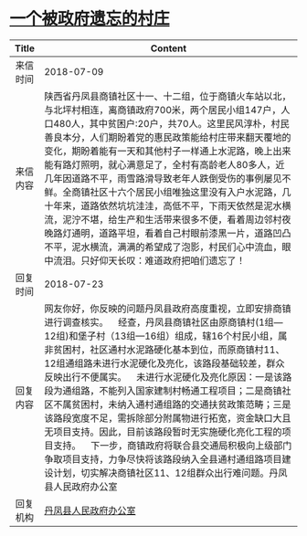 # <a href="http://www.shangluo.gov.cn/zmhd/ldxxxx.jsp?urltype=leadermail.LeaderMailContentUrl&wbtreeid=1112&leadermailid=4809">一个被政府遗忘的村庄</a>
| Title |                                                                                                                                                                                       Content                                                                                                                                                                                        |
|:-----:|--------------------------------------------------------------------------------------------------------------------------------------------------------------------------------------------------------------------------------------------------------------------------------------------------------------------------------------------------------------------------------------|
| 来信时间  | 2018-07-09                                                                                                                                                                                                                                                                                                                                                                           |
| 来信内容  | 陕西省丹凤县商镇社区十一、十二组，位于商镇火车站以北，与北坪村相连，离商镇政府700米，两个居民小组147户，人口480人，其中贫困户:20户，共70人。这里民风淳朴，村民善良本分，人们期盼着党的惠民政策能给村庄带来翻天覆地的变化，期盼着能有一天和其他村子一样通上水泥路，晚上出来能有路灯照明，就心满意足了，全村有高龄老人80多人，近几年因道路不平，雨雪路滑导致老年人跌倒受伤的事例屡见不鲜。全商镇社区十六个居民小组唯独这里没有入户水泥路，几十年来，道路依然坑坑洼洼，高低不平，下雨天依然是泥水横流，泥泞不堪，给生产和生活带来很多不便，看着周边邻村夜晚路灯通明，道路平坦，看着自己村眼前漆黑一片，道路凹凸不平，泥水横流，满满的希望成了泡影，村民们心中流血，眼中流泪。只好仰天长叹：难道政府把咱们遗忘了！                      |
| 回复时间  | 2018-07-23                                                                                                                                                                                                                                                                                                                                                                           |
| 回复内容  | 网友你好，你反映的问题丹凤县政府高度重视，立即安排商镇进行调查核实。    经查，丹凤县商镇社区由原商镇村(1组—12组)和堡子村（13组—16组）组成，辖16个村民小组，属非贫困村，社区通村水泥路硬化基本到位，而原商镇村11、12组通组路未进行水泥硬化及亮化，该路段基础较差，群众反映出行不便属实。    未进行水泥硬化及亮化原因：一是该路段为通组路，不能列入国家建制村畅通工程项目；二是商镇社区不属贫困村，未纳入通村通组路的交通扶贫政策范畴；三是该路段宽度不足，需拆除部分附属物进行拓宽，资金缺口大且无项目支持。因此，目前该路段暂时无实施硬化亮化工程的项目支持。    下一步，商镇政府将联合县交通局积极向上级部门争取项目支持，力争尽快将该路段纳入全县通村通组路项目建设计划，切实解决商镇社区11、12组群众出行难问题。丹凤县人民政府办公室 |
| 回复机构  | <a href="../../category/agencies/丹凤县人民政府办公室.md">丹凤县人民政府办公室</a>                                                                                                                                                                                                                                                                                                                       |